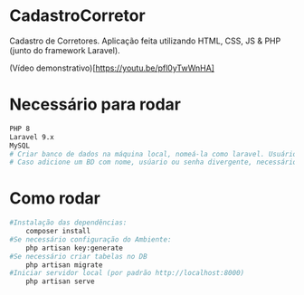 # CadastroCorretor
 Cadastro de Corretores. Aplicação feita utilizando HTML, CSS, JS & PHP (junto do framework Laravel).

 (Vídeo demonstrativo)[https://youtu.be/pfl0yTwWnHA]
 

# Necessário para rodar

```bash
PHP 8
Laravel 9.x
MySQL
# Criar banco de dados na máquina local, nomeá-la como laravel. Usuário por padrão root e senha vazia.
# Caso adicione um BD com nome, usúario ou senha divergente, necessário alterações no arquivo env.
```



# Como rodar
```bash
#Instalação das dependências:
    composer install
#Se necessário configuração do Ambiente:
    php artisan key:generate
#Se necessário criar tabelas no DB
    php artisan migrate
#Iniciar servidor local (por padrão http://localhost:8000)
    php artisan serve
```
